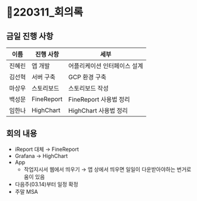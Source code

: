 # 📄220311_회의록

## 금일 진행 사항
|이름|진행 사항|세부|
|------|---|---|
|진혜린|앱 개발|어플리케이션 인터페이스 설계|
|김선혁|서버 구축|GCP 환경 구축|
|마상우|스토리보드|스토리보드 작성|
|백성문|FineReport|FineReport 사용법 정리|
|임한나|HighChart|HighChart 사용법 정리|


## 회의 내용

- iReport 대체 → FineReport
- Grafana → HighChart
- App
    - 작업지시서 웹에서 띄우기 → 앱 상에서 띄우면 일일이 다운받아야하는 번거로움이 있음
- 다음주(03.14)부터 일정 확정
- 주말 MSA
